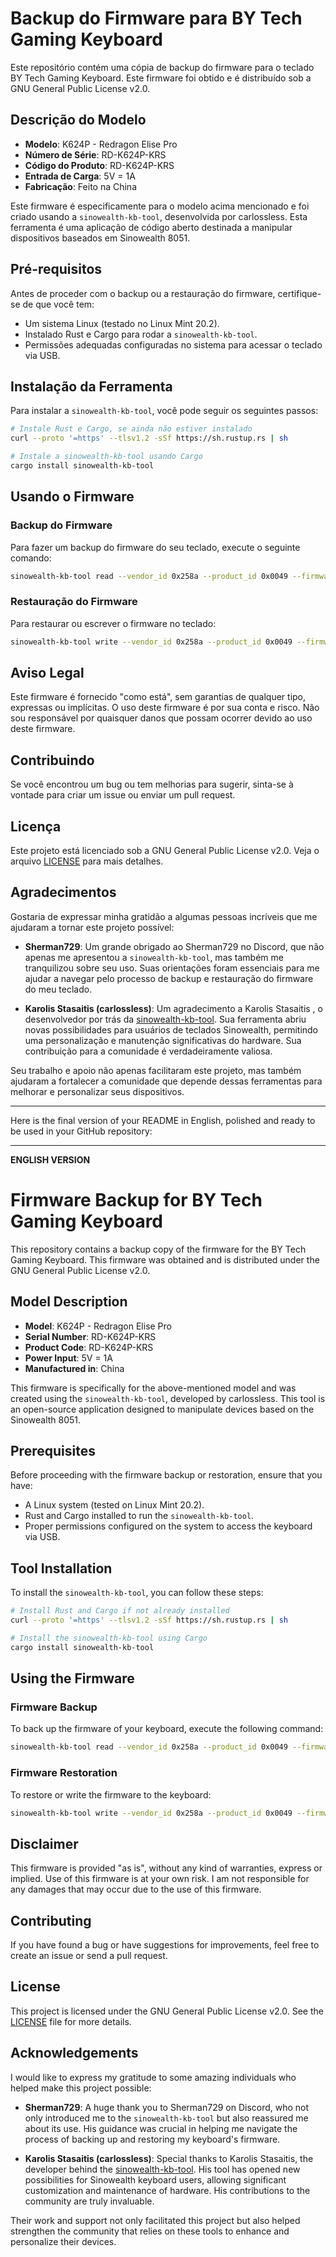 # Backup do Firmware para BY Tech Gaming Keyboard

Este repositório contém uma cópia de backup do firmware para o teclado BY Tech Gaming Keyboard. Este firmware foi obtido e é distribuído sob a GNU General Public License v2.0.

## Descrição do Modelo

- **Modelo**: K624P - Redragon Elise Pro
- **Número de Série**: RD-K624P-KRS
- **Código do Produto**: RD-K624P-KRS
- **Entrada de Carga**: 5V = 1A
- **Fabricação**: Feito na China

Este firmware é especificamente para o modelo acima mencionado e foi criado usando a `sinowealth-kb-tool`, desenvolvida por carlossless. Esta ferramenta é uma aplicação de código aberto destinada a manipular dispositivos baseados em Sinowealth 8051.

## Pré-requisitos

Antes de proceder com o backup ou a restauração do firmware, certifique-se de que você tem:

- Um sistema Linux (testado no Linux Mint 20.2).
- Instalado Rust e Cargo para rodar a `sinowealth-kb-tool`.
- Permissões adequadas configuradas no sistema para acessar o teclado via USB.

## Instalação da Ferramenta

Para instalar a `sinowealth-kb-tool`, você pode seguir os seguintes passos:

```bash
# Instale Rust e Cargo, se ainda não estiver instalado
curl --proto '=https' --tlsv1.2 -sSf https://sh.rustup.rs | sh

# Instale a sinowealth-kb-tool usando Cargo
cargo install sinowealth-kb-tool
```

## Usando o Firmware

### Backup do Firmware

Para fazer um backup do firmware do seu teclado, execute o seguinte comando:

```bash
sinowealth-kb-tool read --vendor_id 0x258a --product_id 0x0049 --firmware_size 61440 --bootloader_size 4096 --page_size 2048 --isp_iface_num 1 --isp_usage_page 0xff00 --isp_usage 0x0001 --isp_index 0 --reboot false /path/to/your/backup_file.hex
```

### Restauração do Firmware

Para restaurar ou escrever o firmware no teclado:

```bash
sinowealth-kb-tool write --vendor_id 0x258a --product_id 0x0049 --firmware_size 61440 --bootloader_size 4096 --page_size 2048 --isp_iface_num 1 --isp_usage_page 0xff00 --isp_usage 0x0001 --isp_index 0 --reboot true /path/to/your/backup_file.hex
```

## Aviso Legal

Este firmware é fornecido "como está", sem garantias de qualquer tipo, expressas ou implícitas. O uso deste firmware é por sua conta e risco. Não sou responsável por quaisquer danos que possam ocorrer devido ao uso deste firmware.

## Contribuindo

Se você encontrou um bug ou tem melhorias para sugerir, sinta-se à vontade para criar um issue ou enviar um pull request.

## Licença

Este projeto está licenciado sob a GNU General Public License v2.0. Veja o arquivo [LICENSE](LICENSE) para mais detalhes.

## Agradecimentos

Gostaria de expressar minha gratidão a algumas pessoas incríveis que me ajudaram a tornar este projeto possível:

- **Sherman729**: Um grande obrigado ao Sherman729 no Discord, que não apenas me apresentou a `sinowealth-kb-tool`, mas também me tranquilizou sobre seu uso. Suas orientações foram essenciais para me ajudar a navegar pelo processo de backup e restauração do firmware do meu teclado.

- **Karolis Stasaitis (carlossless)**: Um agradecimento a Karolis Stasaitis , o desenvolvedor por trás da [sinowealth-kb-tool](https://github.com/carlossless/sinowealth-kb-tool). Sua ferramenta abriu novas possibilidades para usuários de teclados Sinowealth, permitindo uma personalização e manutenção significativas do hardware. Sua contribuição para a comunidade é verdadeiramente valiosa.

Seu trabalho e apoio não apenas facilitaram este projeto, mas também ajudaram a fortalecer a comunidade que depende dessas ferramentas para melhorar e personalizar seus dispositivos.


---

Here is the final version of your README in English, polished and ready to be used in your GitHub repository:

---
**ENGLISH VERSION**

# Firmware Backup for BY Tech Gaming Keyboard

This repository contains a backup copy of the firmware for the BY Tech Gaming Keyboard. This firmware was obtained and is distributed under the GNU General Public License v2.0.

## Model Description

- **Model**: K624P - Redragon Elise Pro
- **Serial Number**: RD-K624P-KRS
- **Product Code**: RD-K624P-KRS
- **Power Input**: 5V = 1A
- **Manufactured in**: China

This firmware is specifically for the above-mentioned model and was created using the `sinowealth-kb-tool`, developed by carlossless. This tool is an open-source application designed to manipulate devices based on the Sinowealth 8051.

## Prerequisites

Before proceeding with the firmware backup or restoration, ensure that you have:

- A Linux system (tested on Linux Mint 20.2).
- Rust and Cargo installed to run the `sinowealth-kb-tool`.
- Proper permissions configured on the system to access the keyboard via USB.

## Tool Installation

To install the `sinowealth-kb-tool`, you can follow these steps:

```bash
# Install Rust and Cargo if not already installed
curl --proto '=https' --tlsv1.2 -sSf https://sh.rustup.rs | sh

# Install the sinowealth-kb-tool using Cargo
cargo install sinowealth-kb-tool
```

## Using the Firmware

### Firmware Backup

To back up the firmware of your keyboard, execute the following command:

```bash
sinowealth-kb-tool read --vendor_id 0x258a --product_id 0x0049 --firmware_size 61440 --bootloader_size 4096 --page_size 2048 --isp_iface_num 1 --isp_usage_page 0xff00 --isp_usage 0x0001 --isp_index 0 --reboot false /path/to/your/backup_file.hex
```

### Firmware Restoration

To restore or write the firmware to the keyboard:

```bash
sinowealth-kb-tool write --vendor_id 0x258a --product_id 0x0049 --firmware_size 61440 --bootloader_size 4096 --page_size 2048 --isp_iface_num 1 --isp_usage_page 0xff00 --isp_usage 0x0001 --isp_index 0 --reboot true /path/to/your/backup_file.hex
```

## Disclaimer

This firmware is provided "as is", without any kind of warranties, express or implied. Use of this firmware is at your own risk. I am not responsible for any damages that may occur due to the use of this firmware.

## Contributing

If you have found a bug or have suggestions for improvements, feel free to create an issue or send a pull request.

## License

This project is licensed under the GNU General Public License v2.0. See the [LICENSE](LICENSE) file for more details.

## Acknowledgements

I would like to express my gratitude to some amazing individuals who helped make this project possible:

- **Sherman729**: A huge thank you to Sherman729 on Discord, who not only introduced me to the `sinowealth-kb-tool` but also reassured me about its use. His guidance was crucial in helping me navigate the process of backing up and restoring my keyboard's firmware.

- **Karolis Stasaitis (carlossless)**: Special thanks to Karolis Stasaitis, the developer behind the [sinowealth-kb-tool](https://github.com/carlossless/sinowealth-kb-tool). His tool has opened new possibilities for Sinowealth keyboard users, allowing significant customization and maintenance of hardware. His contributions to the community are truly invaluable.

Their work and support not only facilitated this project but also helped strengthen the community that relies on these tools to enhance and personalize their devices.



